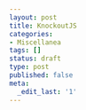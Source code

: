 ```yaml
---
layout: post
title: KnockoutJS
categories:
- Miscellanea
tags: []
status: draft
type: post
published: false
meta:
  _edit_last: '1'
---
```


